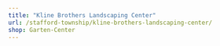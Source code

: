 ```yaml
---
title: "Kline Brothers Landscaping Center"
url: /stafford-township/kline-brothers-landscaping-center/
shop: Garten-Center
---
```

